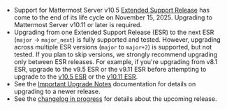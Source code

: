<!-- Snippet include; not intended to be a standalone page -->

- Support for Mattermost Server v10.5 [Extended Support Release](https://docs.mattermost.com/product-overview/release-policy.html#extended-support-releases) has come to the end of its life cycle on November 15, 2025. Upgrading to Mattermost Server v10.11 or later is required.
- Upgrading from one Extended Support Release (ESR) to the next ESR (``major`` -> ``major_next``) is fully supported and tested. However, upgrading across multiple ESR versions (``major`` to ``major+2``) is supported, but not tested. If you plan to skip versions, we strongly recommend upgrading only between ESR releases. For example, if you're upgrading from v8.1 ESR, upgrade to the v9.5 ESR or the v9.11 ESR before attempting to upgrade to the [v10.5 ESR](https://docs.mattermost.com/product-overview/mattermost-v10-changelog.html#release-v10-5-extended-support-release) or the [v10.11 ESR](https://docs.mattermost.com/product-overview/mattermost-v10-changelog.html#release-v10-11-extended-support-release).
- See the [Important Upgrade Notes](https://docs.mattermost.com/upgrade/important-upgrade-notes.html) documentation for details on upgrading to a newer release.
- See the [changelog in progress](https://bit.ly/2nK3cVf) for details about the upcoming release.
